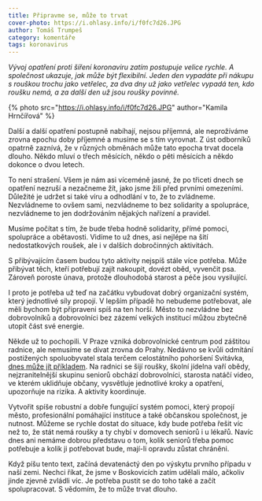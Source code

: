 ```yaml
---
title: Připravme se, může to trvat
cover-photo: https://i.ohlasy.info/i/f0fc7d26.JPG
author: Tomáš Trumpeš
category: komentáře
tags: koronavirus
---
```


*Vývoj opatření proti šíření koronaviru zatím postupuje velice rychle. A společnost ukazuje, jak může být flexibilní. Jeden den vypadáte při nákupu s rouškou trochu jako vetřelec, za dva dny už jako vetřelec vypadá ten, kdo roušku nemá, a za další den už jsou roušky povinné.*

{% photo src="https://i.ohlasy.info/i/f0fc7d26.JPG" author="Kamila Hrnčířová" %}

Další a další opatření postupně nabíhají, nejsou příjemná, ale neprožíváme zrovna epochu doby příjemné a musíme se s tím vyrovnat. Z úst odborníků opatrně zaznívá, že v různých obměnách může tato epocha trvat docela dlouho. Někdo mluví o třech měsících, někdo o pěti měsících a někdo dokonce o dvou letech.

To není strašení. Všem je nám asi víceméně jasné, že po třiceti dnech se opatření nezruší a nezačneme žít, jako jsme žili před prvními omezeními. Důležité je udržet si také víru a odhodlání v to, že to zvládneme. Nezvládneme to ovšem sami, nezvládneme to bez solidarity a spolupráce, nezvládneme to jen dodržováním nějakých nařízení a pravidel.

Musíme počítat s tím, že bude třeba hodně solidarity, přímé pomoci, spolupráce a obětavosti. Vidíme to už dnes, asi nejlépe na šití nedostatkových roušek, ale i v dalších dobročinných aktivitách.

S přibývajícím časem budou tyto aktivity nejspíš stále více potřeba. Může přibývat těch, kteří potřebují zajít nakoupit, dovézt oběd, vyvenčit psa. Zároveň poroste únava, protože dlouhodobá starost a péče jsou vysilující.

I proto je potřeba už teď na začátku vybudovat dobrý organizační systém, který jednotlivé síly propojí. V lepším případě ho nebudeme potřebovat, ale měli bychom být připraveni spíš na ten horší. Město to nezvládne bez dobrovolníků a dobrovolníci bez zázemí velkých institucí můžou zbytečně utopit část své energie.

Někde už to pochopili. V Praze vzniká dobrovolnické centrum pod záštitou radnice, ale nemusíme se dívat zrovna do Prahy. Nedávno se kvůli odmítání postižených spoluobyvatel stala terčem celostátního pohoršení Svitávka, [dnes může jít příkladem](https://www.facebook.com/Městys-Svitávka-oficiáln%C3%AD-stránka-městyse-1538230009787899/). Na radnici se šijí roušky, školní jídelna vaří obědy, nejzranitelnější skupinu seniorů obchází dobrovolníci, starosta natáčí video, ve kterém uklidňuje občany, vysvětluje jednotlivé kroky a opatření, upozorňuje na rizika. A aktivity koordinuje.

Vytvořit spíše robustní a dobře fungující systém pomoci, který propojí město, profesionální pomáhající instituce a také občanskou společnost, je nutnost. Můžeme se rychle dostat do situace, kdy bude potřeba řešit víc než to, že stát nemá roušky a ty chybí v domovech seniorů i u lékařů. Navíc dnes ani nemáme dobrou představu o tom, kolik seniorů třeba pomoc potřebuje a kolik ji potřebovat bude, mají-li opravdu zůstat chráněni.

Když píšu tento text, začíná devatenáctý den po výskytu prvního případu v naší zemi. Nechci říkat, že jsme v Boskovicích zatím udělali málo, ačkoliv jinde zjevně zvládli víc. Je potřeba pustit se do toho také a začít spolupracovat. S vědomím, že to může trvat dlouho.
